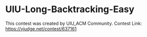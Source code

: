 # UIU-Long-Backtracking-Easy
This contest was created by UIU_ACM Community.
Contest Link: https://vjudge.net/contest/637161
